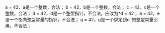 a = 42，a是一个整数，合法；
b = 42，b是一个整数，合法；
c = 42，c是一个整数，合法；
d = 42，d是一个整型指针，不合法，应改为*d = 42；
e = 42，e是一个指向整型常量的指针，不合法；
g = 42，g是一个绑定到ci 的整型常量引用，不合法；
